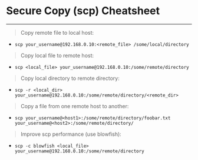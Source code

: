 # Secure Copy (scp) Cheatsheet

---

> Copy remote file to local host:
- `scp your_username@192.168.0.10:<remote_file> /some/local/directory`

>  Copy local file to remote host:
- `scp <local_file> your_username@192.168.0.10:/some/remote/directory`

> Copy local directory to remote directory:
- `scp -r <local_dir> your_username@192.168.0.10:/some/remote/directory/<remote_dir>`

> Copy a file from one remote host to another:
- `scp your_username@<host1>:/some/remote/directory/foobar.txt your_username@<host2>:/some/remote/directory/`

> Improve scp performance (use blowfish):
- `scp -c blowfish <local_file> your_username@192.168.0.10:/some/remote/directory`
